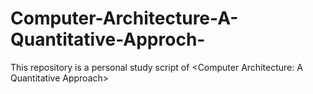 # Computer-Architecture-A-Quantitative-Approch-
This repository is a personal study script of &lt;Computer Architecture: A Quantitative Approach>
